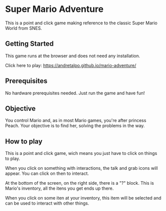 # Super Mario Adventure

This is a point and click game making reference to the classic Super Mario World from SNES.

## Getting Started

This game runs at the browser and does not need any installation.

Click here to play: https://andretalpo.github.io/mario-adventure/

## Prerequisites

No hardware prerequisites needed. Just run the game and have fun!

## Objective

You control Mario and, as in most Mario games, you're after princess Peach. Your objective is to find her, solving the problems in the way.

## How to play

This is a point and click game, wich means you just have to click on things to play. 

When you click on something with interactions, the talk and grab icons will appear. You can click on then to interact.

At the bottom of the screen, on the right side, there is a "?" block. This is Mario's inventory, all the itens you get ends up there.

When you click on some iten at your inventory, this item will be selected and can be used to interact with other things.

